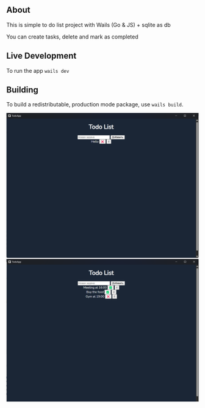 ## About

This is simple to do list project with Wails (Go & JS) + sqlite as db

You can create tasks, delete and mark as completed

## Live Development

To run the app
`wails dev`

## Building

To build a redistributable, production mode package, use `wails build`.

![App](./screens/img.png)
![App](./screens/img_1.png)
